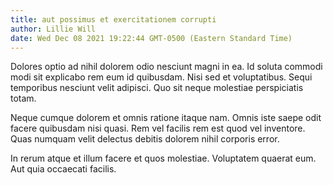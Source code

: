 ```yaml
---
title: aut possimus et exercitationem corrupti
author: Lillie Will
date: Wed Dec 08 2021 19:22:44 GMT-0500 (Eastern Standard Time)
---
```

Dolores optio ad nihil dolorem odio nesciunt magni in ea. Id soluta commodi modi sit explicabo rem eum id quibusdam. Nisi sed et voluptatibus. Sequi temporibus nesciunt velit adipisci. Quo sit neque molestiae perspiciatis totam.

 Neque cumque dolorem et omnis ratione itaque nam. Omnis iste saepe odit facere quibusdam nisi quasi. Rem vel facilis rem est quod vel inventore. Quas numquam velit delectus debitis dolorem nihil corporis error.

 In rerum atque et illum facere et quos molestiae. Voluptatem quaerat eum. Aut quia occaecati facilis.